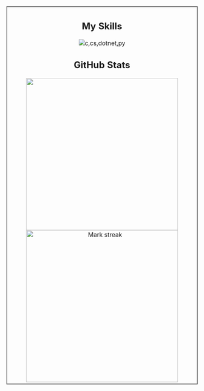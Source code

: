 <table border="1" width="100%">
  <tbody>
    <tr>
      <td width="50%" align="center">
        <h2>My Skills</h2>
        <img src="https://skillicons.dev/icons?i=c,cs,dotnet,py&perline=8" alt="c,cs,dotnet,py">
        <h2>GitHub Stats</h2>
        <img align="center" width="400" src="https://readme-stats-fork-mauve.vercel.app/api/?username=PhenixHD&theme=dark&show_icons=true&count_private=true">
        <br>
        <img width="400" alt="Mark streak" src="https://github-readme-streak-stats-five-roan.vercel.app?user=PhenixHD&theme=dark">
      </td>
    </tr>
  </tbody>
</table>
